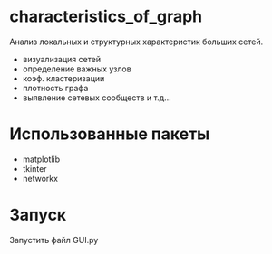 # characteristics_of_graph
Анализ локальных и структурных характеристик больших сетей. 
- визуализация сетей
- определение важных узлов
- коэф. кластеризации
- плотность графа
- выявление сетевых сообществ
и т.д...
# Использованные пакеты
- matplotlib
- tkinter
- networkx
# Запуск
Запустить файл GUI.py
